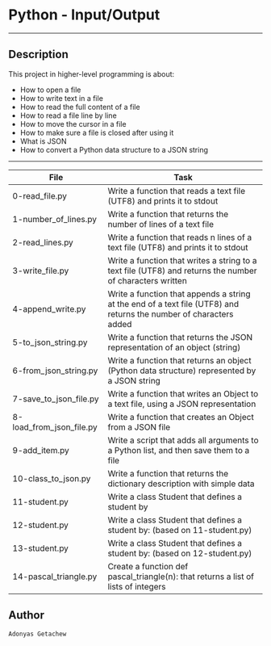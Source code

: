 # Python - Input/Output
---
## Description

This project in higher-level programming is about:
* How to open a file
* How to write text in a file
* How to read the full content of a file
* How to read a file line by line
* How to move the cursor in a file
* How to make sure a file is closed after using it
* What is JSON
* How to convert a Python data structure to a JSON string

---
File|Task
---|---
0-read_file.py | Write a function that reads a text file (UTF8) and prints it to stdout
1-number_of_lines.py | Write a function that returns the number of lines of a text file
2-read_lines.py | Write a function that reads n lines of a text file (UTF8) and prints it to stdout
3-write_file.py | Write a function that writes a string to a text file (UTF8) and returns the number of characters written
4-append_write.py | Write a function that appends a string at the end of a text file (UTF8) and returns the number of characters added
5-to_json_string.py | Write a function that returns the JSON representation of an object (string)
6-from_json_string.py | Write a function that returns an object (Python data structure) represented by a JSON string
7-save_to_json_file.py | Write a function that writes an Object to a text file, using a JSON representation
8-load_from_json_file.py | Write a function that creates an Object from a JSON file
9-add_item.py | Write a script that adds all arguments to a Python list, and then save them to a file
10-class_to_json.py | Write a function that returns the dictionary description with simple data 
11-student.py | Write a class Student that defines a student by
12-student.py | Write a class Student that defines a student by: (based on 11-student.py)
13-student.py | Write a class Student that defines a student by: (based on 12-student.py)
14-pascal_triangle.py | Create a function def pascal_triangle(n): that returns a list of lists of integers

## Author
`Adonyas Getachew`
